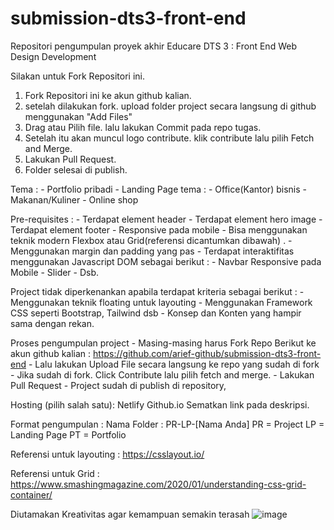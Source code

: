 # submission-dts3-front-end
Repositori pengumpulan proyek akhir Educare DTS 3 : Front End Web Design Development


Silakan untuk Fork Repositori ini. 

1. Fork Repositori ini ke akun github kalian.
2. setelah dilakukan fork. upload folder project secara langsung di github menggunakan "Add Files"
3. Drag atau Pilih file. lalu lakukan Commit pada repo tugas.
4. Setelah itu akan muncul logo contribute. klik contribute lalu pilih Fetch and Merge.
5. Lakukan Pull Request. 
6. Folder selesai di publish.



Tema :
	- Portfolio pribadi
	- Landing Page tema : 
		- Office(Kantor) bisnis
		- Makanan/Kuliner
		- Online shop
	
Pre-requisites :
	- Terdapat element header 
	- Terdapat element hero image
	- Terdapat element footer
	- Responsive pada mobile
	- Bisa menggunakan teknik modern Flexbox atau Grid(referensi dicantumkan dibawah) .
	- Menggunakan margin dan padding yang pas
	- Terdapat interaktifitas menggunakan Javascript DOM sebagai berikut :
		- Navbar Responsive pada Mobile
		- Slider
		- Dsb.


Project tidak diperkenankan apabila terdapat kriteria sebagai berikut : 
	- Menggunakan teknik floating untuk layouting
	- Menggunakan Framework CSS seperti Bootstrap, Tailwind dsb
	- Konsep dan Konten yang hampir sama dengan rekan.
	
	
Proses pengumpulan project
	- Masing-masing harus Fork Repo Berikut ke akun github kalian :  https://github.com/arief-github/submission-dts3-front-end
	- Lalu lakukan Upload File secara langsung ke repo yang sudah di fork
	- Jika sudah di fork. Click Contribute lalu  pilih fetch and merge.
	- Lakukan Pull Request
	- Project sudah di publish di repository,
     
Hosting  (pilih salah satu):
Netlify
Github.io
Sematkan link pada deskripsi.


Format pengumpulan :
Nama Folder :
PR-LP-[Nama Anda]
PR = Project
LP = Landing Page
PT = Portfolio

Referensi untuk layouting :
https://csslayout.io/

Referensi untuk Grid :
https://www.smashingmagazine.com/2020/01/understanding-css-grid-container/

Diutamakan Kreativitas agar kemampuan semakin terasah
![image](https://user-images.githubusercontent.com/78076941/175766513-95b946d6-e888-495e-a6f2-ae7c0f775974.png)
